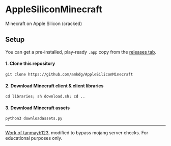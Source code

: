 # AppleSiliconMinecraft
Minecraft on Apple Silicon (cracked)

## Setup
You can get a pre-installed, play-ready `.app` copy from the [releases tab](https://github.com/amkdg/AppleSiliconMinecraft/releases).

#### 1. Clone this repository
```git clone https://github.com/amkdg/AppleSiliconMinecraft```

#### 2. Download Minecraft client & client libraries
```cd libraries; sh download.sh; cd ..```

#### 3. Download Minecraft assets
```python3 downloadassets.py```

---

[Work of tanmayb123](https://github.com/shoryamalani/m1_apple_silicon_minecraft), modified to bypass mojang server checks. For educational purposes only.
